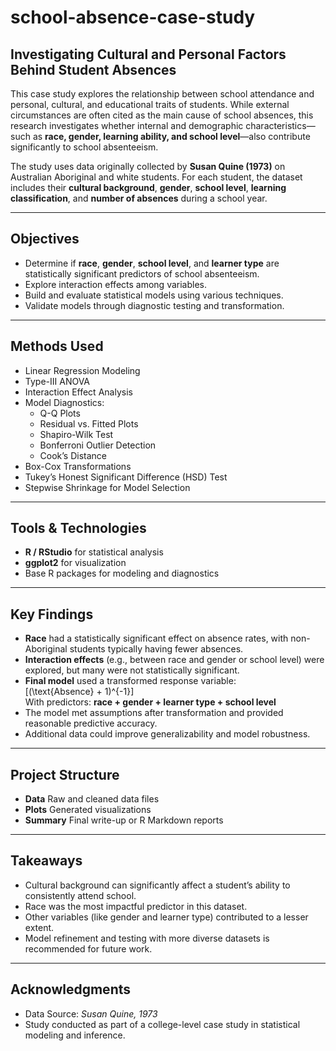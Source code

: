 # school-absence-case-study


## Investigating Cultural and Personal Factors Behind Student Absences

This case study explores the relationship between school attendance and personal, cultural, and educational traits of students. While external circumstances are often cited as the main cause of school absences, this research investigates whether internal and demographic characteristics—such as **race, gender, learning ability, and school level**—also contribute significantly to school absenteeism.

The study uses data originally collected by **Susan Quine (1973)** on Australian Aboriginal and white students. For each student, the dataset includes their **cultural background**, **gender**, **school level**, **learning classification**, and **number of absences** during a school year.

---

## Objectives

- Determine if **race**, **gender**, **school level**, and **learner type** are statistically significant predictors of school absenteeism.
- Explore interaction effects among variables.
- Build and evaluate statistical models using various techniques.
- Validate models through diagnostic testing and transformation.

---

## Methods Used

- Linear Regression Modeling
- Type-III ANOVA
- Interaction Effect Analysis
- Model Diagnostics:
  - Q-Q Plots
  - Residual vs. Fitted Plots
  - Shapiro-Wilk Test
  - Bonferroni Outlier Detection
  - Cook’s Distance
- Box-Cox Transformations
- Tukey’s Honest Significant Difference (HSD) Test
- Stepwise Shrinkage for Model Selection

---

## Tools & Technologies

- **R / RStudio** for statistical analysis
- **ggplot2** for visualization
- Base R packages for modeling and diagnostics

---

## Key Findings

- **Race** had a statistically significant effect on absence rates, with non-Aboriginal students typically having fewer absences.
- **Interaction effects** (e.g., between race and gender or school level) were explored, but many were not statistically significant.
- **Final model** used a transformed response variable:  
  \[(\text{Absence} + 1)^{-1}\]  
  With predictors: **race + gender + learner type + school level**
- The model met assumptions after transformation and provided reasonable predictive accuracy.
- Additional data could improve generalizability and model robustness.

---

## Project Structure

- **Data**  Raw and cleaned data files
- **Plots** Generated visualizations
- **Summary** Final write-up or R Markdown reports


---

## Takeaways

- Cultural background can significantly affect a student’s ability to consistently attend school.
- Race was the most impactful predictor in this dataset.
- Other variables (like gender and learner type) contributed to a lesser extent.
- Model refinement and testing with more diverse datasets is recommended for future work.

---

## Acknowledgments

- Data Source: *Susan Quine, 1973*
- Study conducted as part of a college-level case study in statistical modeling and inference.

